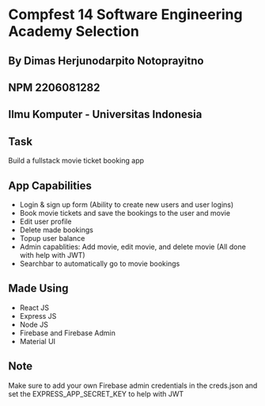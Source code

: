 # Compfest 14 Software Engineering Academy Selection
## By Dimas Herjunodarpito Notoprayitno 
## NPM 2206081282
## Ilmu Komputer - Universitas Indonesia

## Task
Build a fullstack movie ticket booking app

## App Capabilities
- Login & sign up form (Ability to create new users and user logins)
- Book movie tickets and save the bookings to the user and movie
- Edit user profile
- Delete made bookings
- Topup user balance
- Admin capablities: Add movie, edit movie, and delete movie (All done with help with JWT)
- Searchbar to automatically go to movie bookings

## Made Using
- React JS
- Express JS
- Node JS
- Firebase and Firebase Admin
- Material UI

## Note
Make sure to add your own Firebase admin credentials in the creds.json and set the EXPRESS_APP_SECRET_KEY to help with JWT